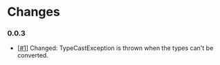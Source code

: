 # Changes

### 0.0.3
* [[#1](https://github.com/DNAlchemist/ratpack-form-parser/issues/1)] Changed: TypeCastException is thrown when the types can't be converted.
